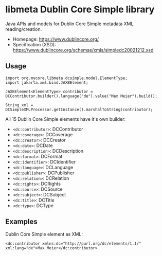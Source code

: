 # libmeta Dublin Core Simple library

Java APIs and models for Dublin Core Simple metadata XML reading/creation.

* Homepage: <https://www.dublincore.org/>
* Specification (XSD): <https://www.dublincore.org/schemas/xmls/simpledc20021212.xsd>

## Usage

```
import org.mycore.libmeta.dcsimple.model.ElementType;
import jakarta.xml.bind.JAXBElement;

JAXBElement<ElementType> contributor = DCContributor.builder().language("de").value("Max Meier").build();

String xml = DCSimpleXMLProcessor.getInstance().marshalToString(contributor);
```
All 15 Dublin Core Simple elements have it's own builder:

* `<dc:contributor>`: DCContributor
* `<dc:coverage>`: DCCoverage
* `<dc:creator>`: DCCreator
* `<dc:date>`: DCDate
* `<dc:description>`: DCDescription
* `<dc:format>`: DCFormat
* `<dc:identifier>`: DCIdentifier
* `<dc:language>`: DCLanguage
* `<dc:publisher>`: DCPublisher
* `<dc:relation>`: DCRelation
* `<dc:rights>`: DCRights
* `<dc:source>`: DCSource
* `<dc:subject>`: DCSubject
* `<dc:title>`: DCTitle
* `<dc:type>`: DCType

## Examples

Dublin Core Simple element as XML:

```
<dc:contributor xmlns:dc="http://purl.org/dc/elements/1.1/" xml:lang="de">Max Meier</dc:contributor>
```